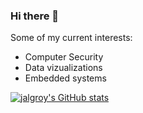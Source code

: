 ### Hi there 👋

Some of my current interests:

- Computer Security
- Data vizualizations
- Embedded systems

[![jalgroy's GitHub stats](https://github-readme-stats.vercel.app/api?username=jalgroy&include_all_commits=true&count_private=true&theme=merko)](https://github.com/anuraghazra/github-readme-stats)
